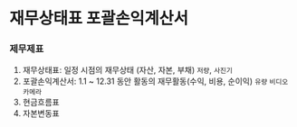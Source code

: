 # 재무상태표 포괄손익계산서

### 제무제표

1. 재무상태표: 일정 시점의 재무상태 (자산, 자본, 부채) `저량`, `사진기`
2. 포괄손익계산서: 1.1 ~ 12.31 동안 활동의 재무활동(수익, 비용, 순이익) `유량` `비디오 카메라`
3. 현금흐름표
4. 자본변동표

